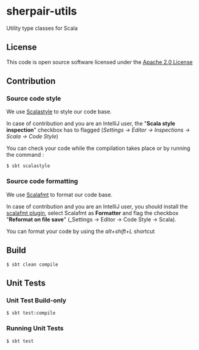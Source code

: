 # sherpair-utils

Utility type classes for Scala

## License

This code is open source software licensed under the [Apache 2.0 License]("http://www.apache.org/licenses/LICENSE-2.0.html")

## Contribution

### Source code style

We use [Scalastyle](http://www.scalastyle.org/) to style our code base.

In case of contribution and you are an IntelliJ user, the "**Scala style inspection**" checkbox has to flagged (_Settings -> Editor -> Inspections -> Scala -> Code Style_)

You can check your code while the compilation takes place or by running the command :

```shell
$ sbt scalastyle
```

### Source code formatting

We use [Scalafmt](https://scalameta.org/scalafmt/) to format our code base.

In case of contribution and you are an IntelliJ user, you should install the [scalafmt plugin](https://plugins.jetbrains.com/plugin/8236-scalafmt), select Scalafmt as **Formatter** and flag the checkbox "**Reformat on file save**" (_Settings -> Editor -> Code Style -> Scala).

You can format your code by using the _alt+shift+L_ shortcut


## Build

```shell
$ sbt clean compile
```

## Unit Tests

### Unit Test Build-only

```shell
$ sbt test:compile
```

### Running Unit Tests

```shell
$ sbt test
```
